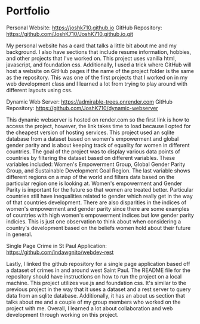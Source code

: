 # Portfolio

Personal Website: https://joshk710.github.io
GitHub Repository: https://github.com/JoshK710/JoshK710.github.io.git

My personal website has a card that talks a little bit about me and my background. I also have sections that include resume information, hobbies, and other projects that I've worked on.
This project uses vanilla html, javascript, and foundation css. Additionally, I used a trick where GitHub will host a website on GitHub pages if the name of the project folder is the same
as the repository. This was one of the first projects that I worked on in my web development class and I learned a lot from trying to play around with different layouts using css.

Dynamic Web Server: https://admirable-trees.onrender.com
GitHub Repository: https://github.com/JoshK710/dynamic-webserver

This dynamic webserver is hosted on render.com so the first link is how to access the project, however, the link takes time to load because I opted for the cheapest version of hosting 
services. This project used an sqlite database from a dataset based on women's empowerment and global gender parity and is about keeping track of equality for women in different countries. The goal of the project
was to display various data points of countries by filtering the dataset based on different variables. These variables included: Women's Empowerment Group, Global Gender Parity Group, and
Sustainable Development Goal Region. The last variable shows different regions on a map of the world and filters data based on the particular region one is looking at. Women's empowerment
and Gender Parity is important for the future so that women are treated better. Particular countries still have inequalities related to gender which really get in the way of that countries
development. There are also disparities in the indices of women's empowerment and gender parity since there are some examples of countries with high women's empowerment indices but low
gender parity indicies. This is just one observation to think about when considering a country's development based on the beliefs women hold about their future in general. 

Single Page Crime in St Paul Application: https://github.com/indawgnito/webdev-rest

Lastly, I linked the github repository for a single page application based off a dataset of crimes in and around west Saint Paul. The README file for the repository should have instructions
on how to run the project on a local machine. This project utilizes vue.js and foundation css. It's similar to the previous project in the way that it uses a dataset and a rest server
to query data from an sqlite database. Additionally, it has an about us section that talks about me and a couple of my group members who worked on the project with me. Overall, I learned
a lot about collaboration and web development through working on this project.
